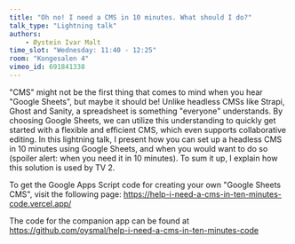 ```yaml
---
title: "Oh no! I need a CMS in 10 minutes. What should I do?"
talk_type: "Lightning talk"
authors:
    - Øystein Ivar Malt
time_slot: "Wednesday: 11:40 - 12:25"
room: "Kongesalen 4"
vimeo_id: 691841338
---
```

"CMS" might not be the first thing that comes to mind when you hear "Google Sheets", but maybe it should be! Unlike headless CMSs like Strapi, Ghost and Sanity, a spreadsheet is something "everyone" understands. By choosing Google Sheets, we can utilize this understanding to quickly get started with a flexible and efficient CMS, which even supports collaborative editing. In this lightning talk, I present how you can set up a headless CMS in 10 minutes using Google Sheets, and when you would want to do so (spoiler alert: when you need it in 10 minutes). To sum it up, I explain how this solution is used by TV 2.

To get the Google Apps Script code for creating your own "Google Sheets CMS", visit the following page: https://help-i-need-a-cms-in-ten-minutes-code.vercel.app/

The code for the companion app can be found at https://github.com/oysmal/help-i-need-a-cms-in-ten-minutes-code
